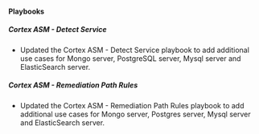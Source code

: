 #### Playbooks

##### Cortex ASM - Detect Service

- Updated the Cortex ASM - Detect Service playbook to add additional use cases for Mongo server, PostgreSQL server, Mysql server and ElasticSearch server.

##### Cortex ASM - Remediation Path Rules
- Updated the Cortex ASM - Remediation Path Rules playbook to add additional use cases for Mongo server, Postgres server, Mysql server and ElasticSearch server.
